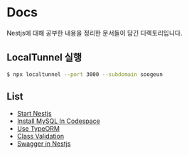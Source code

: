 # Docs
Nestjs에 대해 공부한 내용을 정리한 문서들이 담긴 디렉토리입니다.

## LocalTunnel 실행
```bash
$ npx localtunnel --port 3000 --subdomain soogeun  
```

## List
* [Start Nestjs](./Start_nestjs.md)
* [Install MySQL In Codespace](./Install_MySQL_in_Codespace.md)
* [Use TypeORM](./Use_TypeORM.md)
* [Class Validation](./Class_Validation.md)
* [Swagger in Nestjs](./Swagger_in_Nestjs.md)